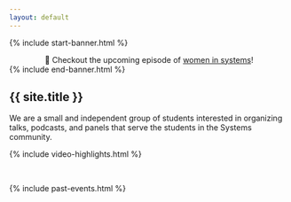 ```yaml
---
layout: default
---
```


{% include start-banner.html %}
<center>
📢 Checkout the upcoming episode of <a href="{{'/pages/events/women-in-systems-ep1.html' | relative_url}}">women in systems</a>!
</center>
{% include end-banner.html %}
<br>


## {{ site.title }}
We are a small and independent group of students interested in organizing talks,
podcasts, and panels that serve the students in the Systems community.

{% include video-highlights.html %}

<br>

{% include past-events.html %}

<script src="{{ '/assets/js/redir.js' | relative_url }}"></script>
